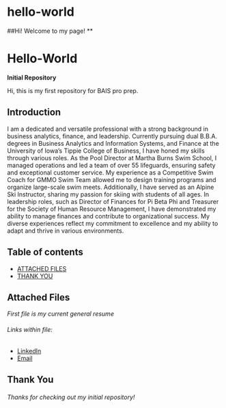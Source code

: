 # hello-world
##Hi! Welcome to my page!
** 

# Hello-World
**Initial Repository**

Hi, this is my first repository for BAIS pro prep. 
## Introduction
I am a dedicated and versatile professional with a strong background in business analytics, finance, and leadership. Currently pursuing dual B.B.A. degrees in Business Analytics and Information Systems, and Finance at the University of Iowa’s Tippie College of Business, I have honed my skills through various roles. As the Pool Director at Martha Burns Swim School, I managed operations and led a team of over 55 lifeguards, ensuring safety and exceptional customer service. My experience as a Competitive Swim Coach for GMMO Swim Team allowed me to design training programs and organize large-scale swim meets. Additionally, I have served as an Alpine Ski Instructor, sharing my passion for skiing with students of all ages. In leadership roles, such as Director of Finances for Pi Beta Phi and Treasurer for the Society of Human Resource Management, I have demonstrated my ability to manage finances and contribute to organizational success. My diverse experiences reflect my commitment to excellence and my ability to adapt and thrive in various environments.
## Table of contents
- [ATTACHED FILES](#Attached-Files)
- [THANK YOU](#Thank-You)
  
## Attached Files
*First file is my current general resume*
###### Links within file:
- [LinkedIn](https://www.linkedin.com/in/anne-oddan/)  
- [Email](mailto:anne-oddan@gmail.com)

## Thank You
###### Thanks for checking out my initial repository!
